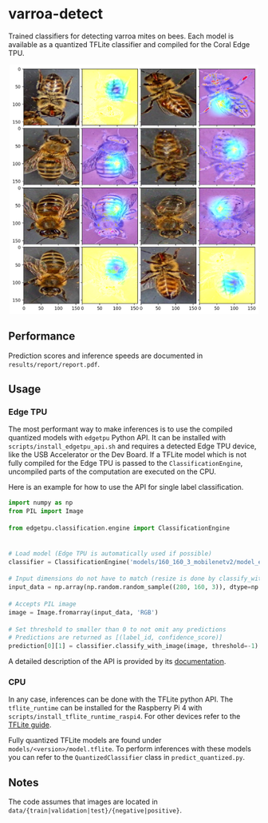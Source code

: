 # varroa-detect

Trained classifiers for detecting varroa mites on bees. Each model is available as a quantized TFLite classifier and compiled for the Coral Edge TPU.

<div align="center">
  <img src="varroa-detect/results/pictures/occlusion_sensitivity.png" width="500" height="500">
</div>

## Performance

Prediction scores and inference speeds are documented in ```results/report/report.pdf```.

## Usage

### Edge TPU

The most performant way to make inferences is to use the compiled quantized models with ```edgetpu``` Python API. It can be installed with ```scripts/install_edgetpu_api.sh``` and requires a detected Edge TPU device, like the USB Accelerator or the Dev Board. If a TFLite model which is not fully compiled for the Edge TPU is passed to the ```ClassificationEngine```, uncompiled parts of the computation are executed on the CPU.

Here is an example for how to use the API for single label classification.

```python
import numpy as np
from PIL import Image

from edgetpu.classification.engine import ClassificationEngine


# Load model (Edge TPU is automatically used if possible)
classifier = ClassificationEngine('models/160_160_3_mobilenetv2/model_edgetpu.tflite')

# Input dimensions do not have to match (resize is done by classify_with_image)
input_data = np.array(np.random.random_sample((280, 160, 3)), dtype=np.uint8)

# Accepts PIL image
image = Image.fromarray(input_data, 'RGB')

# Set threshold to smaller than 0 to not omit any predictions
# Predictions are returned as [(label_id, confidence_score)]
prediction[0][1] = classifier.classify_with_image(image, threshold=-1)
```

A detailed description of the API is provided by its [documentation](https://coral.ai/docs/edgetpu/api-intro).

### CPU

In any case, inferences can be done with the TFLite python API. The ```tflite_runtime``` can be installed for the Raspberry Pi 4 with ```scripts/install_tflite_runtime_raspi4```. For other devices refer to the [TFLite guide](https://www.tensorflow.org/lite/guide/python).

Fully quantized TFLite models are found under ```models/<version>/model.tflite```. To perform inferences with these models you can refer to the ```QuantizedClassifier``` class in ```predict_quantized.py```.

## Notes

The code assumes that images are located in ```data/{train|validation|test}/{negative|positive}```.
